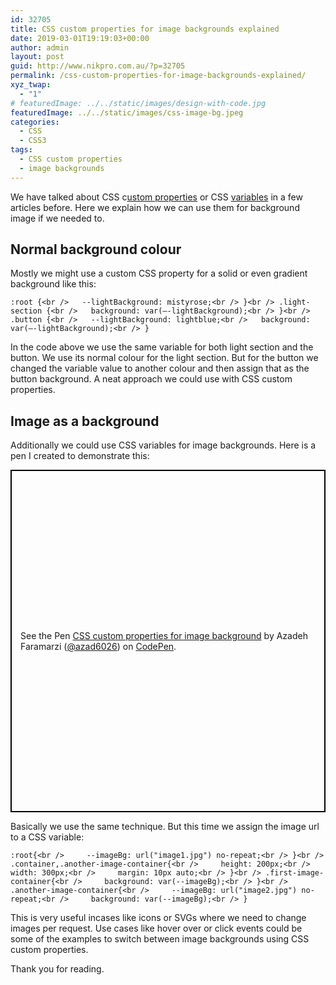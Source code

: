 ```yaml
---
id: 32705
title: CSS custom properties for image backgrounds explained
date: 2019-03-01T19:19:03+00:00
author: admin
layout: post
guid: http://www.nikpro.com.au/?p=32705
permalink: /css-custom-properties-for-image-backgrounds-explained/
xyz_twap:
  - "1"
# featuredImage: ../../static/images/design-with-code.jpg
featuredImage: ../../static/images/css-image-bg.jpeg
categories:
  - CSS
  - CSS3
tags:
  - CSS custom properties
  - image backgrounds
---
```


We have talked about CSS c[ustom properties](http://www.nikpro.com.au/using-css-variables-to-create-dynamic-css-transform-values/) or CSS [variables](http://www.nikpro.com.au/css-custom-properties-or-variables-with-more-examples/) in a few articles before. Here we explain how we can use them for background image if we needed to.

## Normal background colour

Mostly we might use a custom CSS property for a solid or even gradient background like this:


```
:root {<br />   --lightBackground: mistyrose;<br /> }<br /> .light-section {<br />   background: var(—-lightBackground);<br /> }<br /> .button {<br />   --lightBackground: lightblue;<br />   background: var(—-lightBackground);<br /> }
```


In the code above we use the same variable for both light section and the button. We use its normal colour for the light section. But for the button we changed the variable value to another colour and then assign that as the button background. A neat approach we could use with CSS custom properties.

## Image as a background

Additionally we could use CSS variables for image backgrounds. Here is a pen I created to demonstrate this:

<p class="codepen" data-height="548" data-theme-id="0" data-default-tab="css,result" data-user="azad6026" data-slug-hash="OqMjvb" style="height: 548px; box-sizing: border-box; display: flex; align-items: center; justify-content: center; border: 2px solid black; margin: 1em 0; padding: 1em;" data-pen-title="CSS custom properties for image background">
  <span>See the Pen <a href="https://codepen.io/azad6026/pen/OqMjvb/"> CSS custom properties for image background</a> by Azadeh Faramarzi (<a href="https://codepen.io/azad6026">@azad6026</a>) on <a href="https://codepen.io">CodePen</a>.</span>
</p>

Basically we use the same technique. But this time we assign the image url to a CSS variable:


```
:root{<br />     --imageBg: url("image1.jpg") no-repeat;<br /> }<br /> .container,.another-image-container{<br />     height: 200px;<br />     width: 300px;<br />     margin: 10px auto;<br /> }<br /> .first-image-container{<br />     background: var(--imageBg);<br /> }<br /> .another-image-container{<br />     --imageBg: url("image2.jpg") no-repeat;<br />     background: var(--imageBg);<br /> }
```


This is very useful incases like icons or SVGs where we need to change images per request. Use cases like hover over or click events could be some of the examples to switch between image backgrounds using CSS custom properties.

Thank you for reading.
